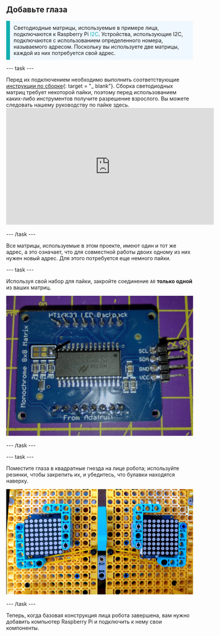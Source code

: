 ## Добавьте глаза

<p style="border-left: solid; border-width:10px; border-color: #0faeb0; background-color: aliceblue; padding: 10px;">Светодиодные матрицы, используемые в примере лица, подключаются к Raspberry Pi <span style="color: #0faeb0">I2C</span>. Устройства, использующие I2C, подключаются с использованием определенного номера, называемого адресом. Поскольку вы используете две матрицы, каждой из них потребуется свой адрес. </p>

--- task ---

Перед их подключением необходимо выполнить соответствующие [инструкции по сборке](https://learn.adafruit.com/adafruit-led-backpack/0-8-8x8-matrix-assembly){: target = "_ blank"}. Сборка светодиодных матриц требует некоторой пайки, поэтому перед использованием каких-либо инструментов получите разрешение взрослого. Вы можете следовать нашему руководству по пайке здесь. <iframe width="560" height="315" src="https://www.youtube.com/embed/8Z-2wPWGnqE" title="Видеопроигрыватель YouTube" frameborder="0" allow="accelerometer; autoplay; clipboard-write; encrypted-media; gyroscope; picture-in-picture" allowfullscreen mark="crwd-mark"></iframe>

--- /task ---

Все матрицы, используемые в этом проекте, имеют один и тот же адрес, а это означает, что для совместной работы двоих одному из них нужен новый адрес. Для этого потребуется еще немного пайки.

--- task ---

Используя свой набор для пайки, закройте соединение `A0` **только одной** из ваших матриц.

![Изображения распаянных и распаянных плат.](images/A0-soldering.jpg)

--- /task ---

--- task ---

Поместите глаза в квадратные гнезда на лице робота; используйте резинки, чтобы закрепить их, и убедитесь, что булавки находятся наверху.

![На изображении показаны массивы 8 на 8, установленные на лицевой стороне LEGO®.](images/array_eyes.jpg)

--- /task ---

Теперь, когда базовая конструкция лица робота завершена, вам нужно добавить компьютер Raspberry Pi и подключить к нему свои компоненты.
